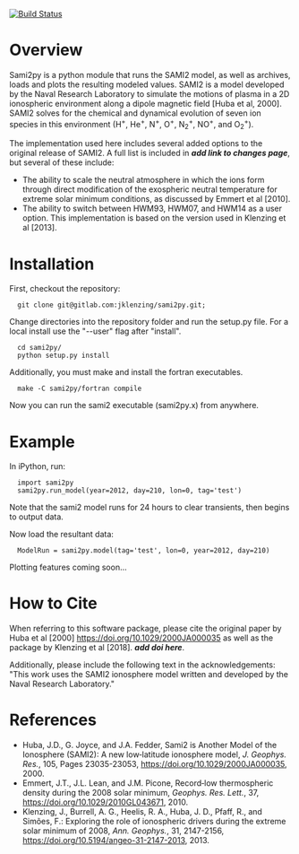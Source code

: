 [![Build Status](https://travis-ci.com/jklenzing/sami2py.svg?branch=develop)](https://travis-ci.com/jklenzing/sami2py)

# Overview

Sami2py is a python module that runs the SAMI2 model, as well as archives, loads and plots the resulting modeled values. SAMI2 is a model developed by the Naval Research Laboratory to simulate the motions of plasma in a 2D ionospheric environment along a dipole magnetic field [Huba et al, 2000].  SAMI2 solves for the chemical and dynamical evolution of seven ion species in this environment (H<sup>+</sup>, He<sup>+</sup>, N<sup>+</sup>, O<sup>+</sup>, N<sub>2</sub><sup>+</sup>, NO<sup>+</sup>, and O<sub>2</sub><sup>+</sup>).

The implementation used here includes several added options to the original release of SAMI2.  A full list is included in ***add link to changes page***, but several of these include:
 - The ability to scale the neutral atmosphere in which the ions form through direct modification of the exospheric neutral temperature for extreme solar minimum conditions, as discussed by Emmert et al [2010].  
 - The ability to switch between HWM93, HWM07, and HWM14 as a user option.
 This implementation is based on the version used in Klenzing et al [2013].

# Installation

First, checkout the repository:

```
  git clone git@gitlab.com:jklenzing/sami2py.git;
```

Change directories into the repository folder and run the setup.py file.  For
a local install use the "--user" flag after "install".

```
  cd sami2py/
  python setup.py install
```

Additionally, you must make and install the fortran executables.

```
  make -C sami2py/fortran compile
```

Now you can run the sami2 executable (sami2py.x) from anywhere.

# Example

In iPython, run:

```
  import sami2py
  sami2py.run_model(year=2012, day=210, lon=0, tag='test')
```
Note that the sami2 model runs for 24 hours to clear transients, then begins to output data.

Now load the resultant data:

```
  ModelRun = sami2py.model(tag='test', lon=0, year=2012, day=210)
```

Plotting features coming soon...

# How to Cite
When referring to this software package, please cite the original paper by Huba et al [2000] https://doi.org/10.1029/2000JA000035 as well as the package by Klenzing et al [2018]. ***add doi here***.

Additionally, please include the following text in the acknowledgements: "This
work uses the SAMI2 ionosphere model written and developed by the Naval Research Laboratory."

# References
- Huba, J.D., G. Joyce, and J.A. Fedder, Sami2 is Another Model of the Ionosphere (SAMI2): A new low‐latitude ionosphere model, *J. Geophys. Res.*, 105, Pages 23035-23053, https://doi.org/10.1029/2000JA000035, 2000.
- Emmert, J.T., J.L. Lean, and J.M. Picone, Record‐low thermospheric density during the 2008 solar minimum, *Geophys. Res. Lett.*, 37, https://doi.org/10.1029/2010GL043671, 2010.
- Klenzing, J., Burrell, A. G., Heelis, R. A., Huba, J. D., Pfaff, R., and Simões, F.: Exploring the role of ionospheric drivers during the extreme solar minimum of 2008, *Ann. Geophys.*, 31, 2147-2156, https://doi.org/10.5194/angeo-31-2147-2013, 2013.
